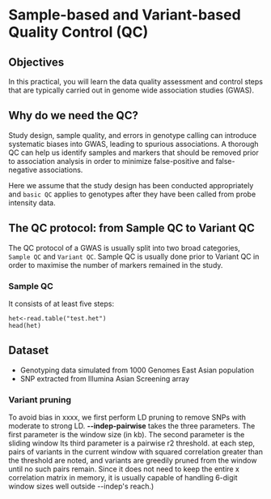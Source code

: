 # Sample-based and Variant-based Quality Control (QC)

## Objectives
In this practical, you will learn the data quality assessment and control steps that are typically carried out in genome wide association studies (GWAS).

## Why do we need the QC?
Study design, sample quality, and errors in genotype calling can introduce systematic biases into GWAS, leading to spurious associations. A thorough QC can help us identify samples and markers that should be removed prior to association analysis in order to minimize false-positive and false-negative associations.

Here we assume that the study design has been conducted appropriately and `basic QC` applies to genotypes after they have been called from probe intensity data. 

## The QC protocol: from Sample QC to Variant QC 
The QC protocol of a GWAS is usually split into two broad categories, `Sample QC` and `Variant QC`. Sample QC is usually done prior to Variant QC in order to maximise the number of markers remained in the study.

### Sample QC
It consists of at least five steps:
```{r}
het<-read.table("test.het")
head(het)
```
## Dataset
- Genotyping data simulated from 1000 Genomes East Asian population
- SNP extracted from Illumina Asian Screening array

### Variant pruning
To avoid bias in xxxx, we first perform LD pruning to remove SNPs with moderate to strong LD.
**--indep-pairwise** takes the three parameters. The first parameter is the window size (in kb). The second parameter is the sliding window Its third parameter is a pairwise r2 threshold. at each step, pairs of variants in the current window with squared correlation greater than the threshold are noted, and variants are greedily pruned from the window until no such pairs remain. Since it does not need to keep the entire <window size> x <window size> correlation matrix in memory, it is usually capable of handling 6-digit window sizes well outside --indep's reach.)
<!--- SNP and sample QC/ Array QC
-->
